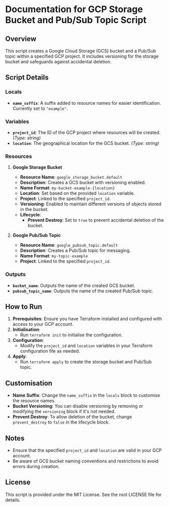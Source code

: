 # Documentation for GCP Storage Bucket and Pub/Sub Topic Script

## Overview
This script creates a Google Cloud Storage (GCS) bucket and a Pub/Sub topic within a specified GCP project. It includes versioning for the storage bucket and safeguards against accidental deletion.

## Script Details

### Locals
- **`name_suffix`**: A suffix added to resource names for easier identification. Currently set to `"example"`.

### Variables
- **`project_id`**: The ID of the GCP project where resources will be created. *(Type: string)*
- **`location`**: The geographical location for the GCS bucket. *(Type: string)*

### Resources
1. **Google Storage Bucket**
   - **Resource Name**: `google_storage_bucket.default`
   - **Description**: Creates a GCS bucket with versioning enabled.
   - **Name Format**: `my-bucket-example-{location}`
   - **Location**: Set based on the provided `location` variable.
   - **Project**: Linked to the specified `project_id`.
   - **Versioning**: Enabled to maintain different versions of objects stored in the bucket.
   - **Lifecycle**: 
     - **Prevent Destroy**: Set to `true` to prevent accidental deletion of the bucket.

2. **Google Pub/Sub Topic**
   - **Resource Name**: `google_pubsub_topic.default`
   - **Description**: Creates a Pub/Sub topic for messaging.
   - **Name Format**: `my-topic-example`
   - **Project**: Linked to the specified `project_id`.

### Outputs
- **`bucket_name`**: Outputs the name of the created GCS bucket.
- **`pubsub_topic_name`**: Outputs the name of the created Pub/Sub topic.

## How to Run
1. **Prerequisites**: Ensure you have Terraform installed and configured with access to your GCP account.
2. **Initialisation**:
   - Run `terraform init` to initialise the configuration.
3. **Configuration**:
   - Modify the `project_id` and `location` variables in your Terraform configuration file as needed.
4. **Apply**:
   - Run `terraform apply` to create the storage bucket and Pub/Sub topic.

## Customisation
- **Name Suffix**: Change the `name_suffix` in the `locals` block to customise the resource names.
- **Bucket Versioning**: You can disable versioning by removing or modifying the `versioning` block if it's not needed.
- **Prevent Destroy**: To allow deletion of the bucket, change `prevent_destroy` to `false` in the lifecycle block.

## Notes
- Ensure that the specified `project_id` and `location` are valid in your GCP account.
- Be aware of GCS bucket naming conventions and restrictions to avoid errors during creation.

## License
This script is provided under the MIT License. See the root LICENSE file for details.

